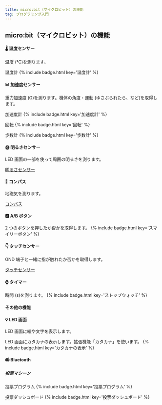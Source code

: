 ```yaml
---
title: micro:bit（マイクロビット）の機能
tag: プログラミング入門
---
```


## micro:bit（マイクロビット）の機能

#### 🌡️ 温度センサー

温度 (℃)を測ります。

温度計
{% include badge.html key='温度計' %}

#### 📊 加速度センサー

重力加速度 (G)を測ります。機体の角度・運動 (ゆさぶられたら、など)を取得します。

加速度計
{% include badge.html key='加速度計' %}

回転
{% include badge.html key='回転' %}

歩数計
{% include badge.html key='歩数計' %}

#### 🌞 明るさセンサー

LED 画面の一部を使って周囲の明るさを測ります。

[明るさセンサー](devices/light-level.html)

#### 🧭 コンパス

地磁気を測ります。

[コンパス](devices/compass.html)

#### 🅰 A/B ボタン

2 つのボタンを押したか否かを取得します。
{% include badge.html key='スマイリーボタン' %}

#### 👇 タッチセンサー

GND 端子と一緒に指が触れたか否かを取得します。

[タッチセンサー](devices/on-pin-pressed.html)

#### ⌚ タイマー

時間 (s)を測ります。
{% include badge.html key='ストップウォッチ' %}

#### その他の機能

#### 💡 LED 画面

LED 画面に絵や文字を表示します。

LED 画面にカタカナの表示します。拡張機能「カタカナ」を使います。
{% include badge.html key='カタカナの表示' %}

#### 📻 Bluetooth

##### 投票マシーン

投票プログラム
{% include badge.html key='投票プログラム' %}

投票ダッシュボード
{% include badge.html key='投票ダッシュボード' %}

